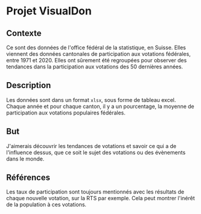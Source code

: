 # Projet VisualDon

## Contexte

Ce sont des données de l'office fédéral de la statistique, en Suisse. Elles viennent des données cantonales de participation aux votations fédérales, entre 1971 et 2020. Elles ont sûrement été regroupées pour observer des tendances dans la participation aux votations des 50 dernières années.

## Description

Les données sont dans un format `xlsx`, sous forme de tableau excel. Chaque année et pour chaque canton, il y a un pourcentage, la moyenne de participation aux votations populaires fédérales.

## But

J'aimerais découvrir les tendances de votations et savoir ce qui a de l'influence dessus, que ce soit le sujet des votations ou des évènements dans le monde.

## Références

Les taux de participation sont toujours mentionnés avec les résultats de chaque nouvelle votation, sur la RTS par exemple. Cela peut montrer l'inérêt de la population à ces votations.